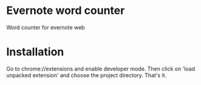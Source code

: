 # Evernote word counter

Word counter for evernote web

# Installation

Go to chrome://extensions and enable developer mode. Then click on 'load unpacked extension' and choose the project directory. That's it.
